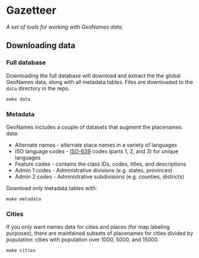 # Gazetteer
_A set of tools for working with GeoNames data._

## Downloading data

### Full database

Downloading the full database will download and extract the the global GeoNames data, along with all metadata tables. Files are downloaded to the `data` directory in the repo.

```shell
make data
```

### Metadata

GeoNames includes a couple of datasets that augment the placenames data:

* Alternate names - alternate place names in a variety of languages
* ISO language codes - [ISO-639](http://en.wikipedia.org/wiki/ISO_639) codes (parts 1, 2, and 3) for unique languages
* Feature codes - contains the class IDs, codes, titles, and descriptions
* Admin 1 codes - Administrative divisions (e.g. states, provinces)
* Admin 2 codes - Administrative subdivisions (e.g. counties, districts)

Download only metadata tables with:

```shell
make metadata
```

### Cities

If you only want names data for cities and places (for map labeling purposes), there are maintained subsets of placenames for cities divided by population: cities with population over 1000, 5000, and 15000.

```shell
make cities
```
